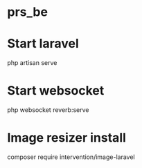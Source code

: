 # prs_be

# Start laravel
php artisan serve

# Start websocket
php websocket reverb:serve

# Image resizer install
composer require intervention/image-laravel